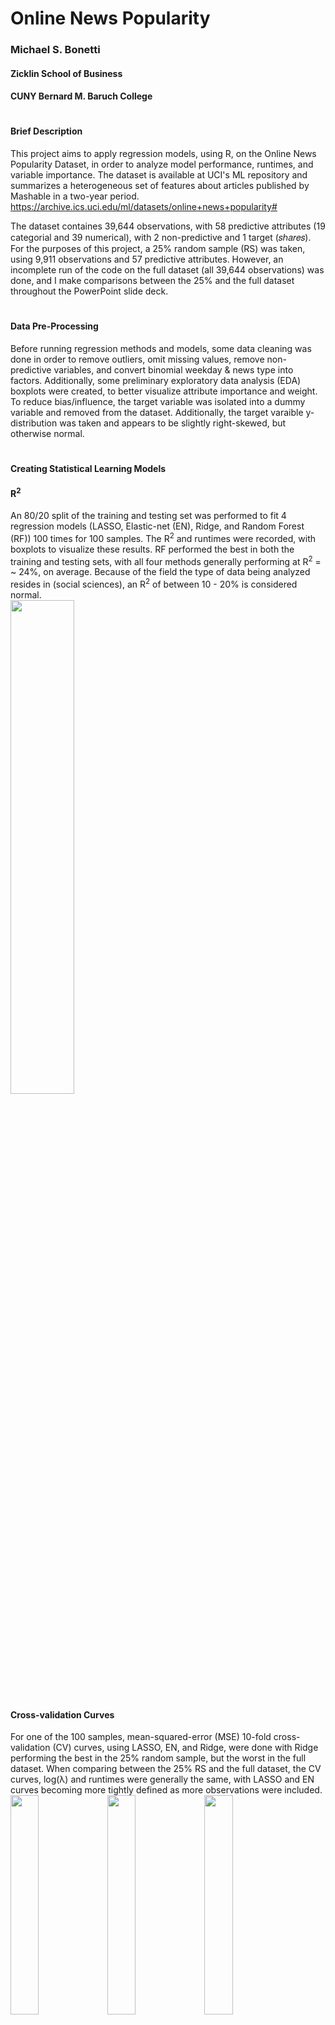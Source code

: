 # Online News Popularity
### Michael S. Bonetti
#### Zicklin School of Business
#### CUNY Bernard M. Baruch College
#
#### Brief Description

This project aims to apply regression models, using R, on the Online News Popularity Dataset, in order to analyze model performance, runtimes, and variable importance. The dataset is available at UCI's ML repository and summarizes a heterogeneous set of features about articles published by Mashable in a two-year period.
https://archive.ics.uci.edu/ml/datasets/online+news+popularity#

The dataset containes 39,644 observations, with 58 predictive attributes (19 categorial and 39 numerical), with 2 non-predictive and 1 target (𝑠ℎ𝑎𝑟𝑒𝑠). For the purposes of this project, a 25% random sample (RS) was taken, using 9,911 observations and 57 predictive attributes. However, an incomplete run of the code on the full dataset (all 39,644 observations) was done, and I make comparisons between the 25% and the full dataset throughout the PowerPoint slide deck.

#
#### Data Pre-Processing
Before running regression methods and models, some data cleaning was done in order to remove outliers, omit missing values, remove non-predictive variables, and convert binomial weekday & news type into factors. Additionally, some preliminary exploratory data analysis (EDA) boxplots were created, to better visualize attribute importance and weight. To reduce bias/influence, the target variable was isolated into a dummy variable and removed from the dataset. Additionally, the target varaible y-distribution was taken and appears to be slightly right-skewed, but otherwise normal.
#
####  Creating Statistical Learning Models

#### R<sup>2</sup>
An 80/20 split of the training and testing set was performed to fit 4 regression models (LASSO, Elastic-net (EN), Ridge, and Random Forest (RF)) 100 times for 100 samples. The R<sup>2</sup> and runtimes were recorded, with boxplots to visualize these results. RF performed the best in both the training and testing sets, with all four methods generally performing at R<sup>2</sup> = ~ 24%, on average. Because of the field the type of data being analyzed resides in (social sciences), an R<sup>2</sup> of between 10 - 20% is considered normal.\
<img src="https://user-images.githubusercontent.com/83367900/117169373-0cb83d80-ad97-11eb-8fa9-c381b2064e34.png" width="45%" height="45%">

#### Cross-validation Curves
For one of the 100 samples, mean-squared-error (MSE) 10-fold cross-validation (CV) curves, using LASSO, EN, and Ridge, were done with Ridge performing the best in the 25% random sample, but the worst in the full dataset. When comparing between the 25% RS and the full dataset, the CV curves, log(λ) and runtimes were generally the same, with LASSO and EN curves becoming more tightly defined as more observations were included.\
<img src="https://user-images.githubusercontent.com/83367900/117169320-032ed580-ad97-11eb-9379-ab3a5db9977d.png" width="30%" height="30%">
<img src="https://user-images.githubusercontent.com/83367900/117169333-04f89900-ad97-11eb-8216-6d97b1f2b64b.png" width="30%" height="30%">
<img src="https://user-images.githubusercontent.com/83367900/117169342-06c25c80-ad97-11eb-8e2d-dc36256d3297.png" width="30%" height="30%">

#
####  Residuals
On observing the residuals for the training and testing set, based on one of the 100 samples, the residual medians neared zero, with all methods having roughly the same residual variance, expect for RF training. Even in the testing set, RF was slightly smaller than the other 3 methods of LASSO, EN, and Ridge. The boxplots shrank in variance, overall, as more observations were included.\
<img src="https://user-images.githubusercontent.com/83367900/117170935-6e2cdc00-ad98-11eb-86e1-71cbd94c6dca.png" width="45%" height="45%">

#
####  Bootstrapping, Performance and Runtimes
100 bootstrapping samples were performed, with the runtimes and results tracked, followed by fitting 10-fold CVs onto LASSO, EN, and Ridge, with an RF fitting. This was only done for the 25% RS, as this procedure was incomplete on the full dataset run. 90% confidence intervals of R<sup>2</sup> were consistent at approximately ± 0.05 from the means, with Random Forest performing the best but also with the highest runttimes. \
<img src="https://user-images.githubusercontent.com/83367900/117349867-e5866c80-ae79-11eb-8754-2ae210f684f0.png" width="40%" height="40%">\
<img src="https://user-images.githubusercontent.com/83367900/117350062-1bc3ec00-ae7a-11eb-9d50-1874aaa95a88.png" width="40%" height="40%">

#
####  Variable Importance
Creating bootstrapping samples and fitting onto the entire 25% RS dataset allows for estimated coefficients (RF) and variable importance (LASSO, EN, Ridge) barplots to be generated. Variables 26, 25 and 27 were the top 3 influencers for RF.\
<img src="https://user-images.githubusercontent.com/83367900/117171268-b946ef00-ad98-11eb-8fd9-e41db15915dd.png" width="45%" height="45%">

#
####  Results

#### Variable Importance
* The top 3 positive influencers are 26 - 𝑘𝑤_𝑎𝑣𝑔_𝑎𝑣𝑔 (Avg. keyword (avg. shares)), 29 - 𝑠𝑒𝑙𝑓_𝑟𝑒𝑓𝑒𝑟𝑒𝑛𝑐𝑒_𝑎𝑣𝑔_𝑠ℎ𝑎𝑟𝑒𝑠 (Avg. shares of referenced articles in Mashable), and 37 - 𝐿𝐷𝐴_00 (Closeness to LDA topic 0)
* The top 3 negative influencers are 25 - 𝑘𝑤_𝑚𝑎𝑥_𝑎𝑣𝑔 (Avg. keyword (max. shares)), 10 - 𝑎𝑣𝑒𝑟𝑎𝑔𝑒_𝑡𝑜𝑘𝑒𝑛_𝑙𝑒𝑛𝑔𝑡ℎ (Avg. length of words in content), and 13 - 𝑑𝑎𝑡𝑎_𝑐ℎ𝑎𝑛𝑛𝑒𝑙_𝑖𝑠_𝑒𝑛𝑡𝑒𝑟𝑡𝑎𝑖𝑛𝑚𝑒𝑛𝑡 (Is data channel 'Entertainment’?)
* The top two ranking parameters for RF, 𝑘𝑤_𝑎𝑣𝑔_𝑎𝑣𝑔 and 𝑘𝑤_𝑚𝑎𝑥_𝑎𝑣𝑔, exactly match what Fernandes, Vinagre, and Cortez, the original dataset authors, achieved!
<img src="https://user-images.githubusercontent.com/83367900/117169211-e8f4f780-ad96-11eb-9932-9d743b389b35.png" width="45%" height="45%">

#### 25% 
Sample vs. Full Dataset Comparison
* Results were generally the same
* Overall performance decreased, and Ridge / RF caused runtimes to substantially increase (26+ hrs)
* CV curves had same shapes, while boxplot variances shrank

#### Improvements can be made…
* Using RF (still the best performer), AdaBoost, SVM, kNN, NB, as well as CART and C5.0
#### … but human behavior is unpredictable!
* Therefore, R<sup>2</sup> between 10 – 20% for social sciences is acceptable

#
#### Closing Thoughts
While human behavior can be predicted, to a certain extent in order to ascertain some insights from the Mashable dataset, performance may increase under classification models, but not by much for regression models. The performance figures I obtained, via the 25% RS where above average at ~ 21%, where this was significantly reduced under the full dataset run. As such, the unpredictability of human behavior will "cap" performance in a range between 10 - 20%. Therefore, using the full dataset, along with Random Forest, provides only minimal performance gains, but doesn't justify the excessive runtime to create the models. LASSO / EN appeared to be the better regression model choices, having consistently solid performance and quick runtimes. Additionally, by comparing my variable importance and estimated coefficent parameters, a common trait between my results and the authors was the top-ranking variables were not specific-type attributes (e.g. day of the week or article category) but more general in nature, and related to averages. As such, although improvements can surely be made, the data _may_ be insufficent to adequately predict the number of shares for a Mashable news article, based on its popularity.
